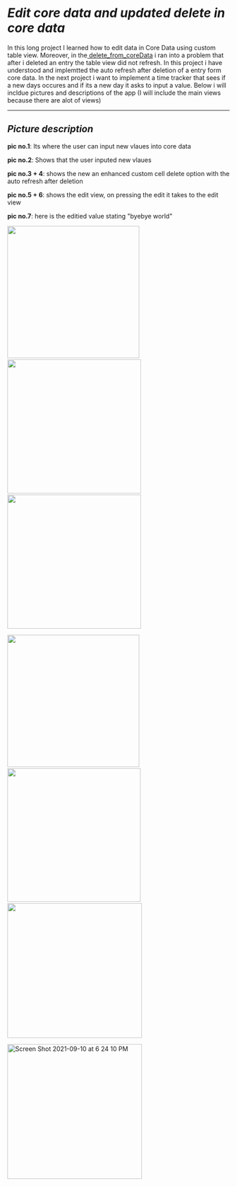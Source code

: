 # *Edit core data and updated delete in core data*

In this long project I learned how to edit data in Core Data using custom table view. Moreover, in the[ delete_from_coreData](https://github.com/DanMint/IOS-apps/tree/main/CoreData_Pracice/delete_from_coreData) i ran into a problem that after i deleted an entry the table view did not refresh. In this project i have understood and implemtted the auto refresh after deletion of a entry form core data. In the next project i want to implement a time tracker that sees if a new days occures and if its a new day it asks to input a value. Below i will incldue pictures and descriptions of the app (I will include the main views because there are alot of views)

--------------------------------------------------------------------------------------------------------------------------------------------------------------------

## *Picture description*

**pic no.1**: Its where the user can input new vlaues into core data

**pic no.2**: Shows that the user inputed new vlaues 

**pic no.3 + 4**: shows the new an enhanced custom cell delete option with the auto refresh after deletion

**pic no.5 + 6**: shows the edit view, on pressing the edit it takes to the edit view

**pic no.7**: here is the editied value stating "byebye world"


<p float="left">
  <img src="https://user-images.githubusercontent.com/67702241/132886977-4f596fe0-5e45-4d6e-8ef4-9f8e57605db2.png" width="299" />
  &nbsp;&nbsp;
  <img src="https://user-images.githubusercontent.com/67702241/132887040-31212480-5b23-416f-bf07-2c0db4847f67.png" width="303" /> 
  &nbsp;&nbsp;
  <img src="https://user-images.githubusercontent.com/67702241/132887048-d50b6d39-eb2d-4c03-940b-a829f8d56226.png" width="303" />
</p>

<p float="left">
  <img src="https://user-images.githubusercontent.com/67702241/132887449-0744262b-719e-4ed8-bb92-1aed1b43c809.png" width="299" />
  &nbsp;&nbsp;
  <img src="https://user-images.githubusercontent.com/67702241/132887453-dab4a78b-30b0-45d5-95e4-3546e186121b.png" width="302" /> 
  &nbsp;&nbsp;
  <img src="https://user-images.githubusercontent.com/67702241/132887457-e60533a8-0821-41f2-adc3-dee3158dca0e.png" width="305" />
</p>

<img width="305" alt="Screen Shot 2021-09-10 at 6 24 10 PM" src="https://user-images.githubusercontent.com/67702241/132887512-f4fd73cf-c352-4959-9c65-edef4f086876.png">



